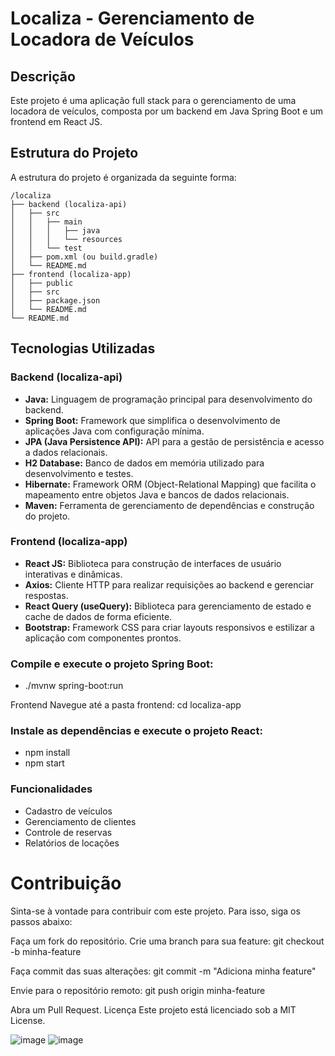 # Localiza - Gerenciamento de Locadora de Veículos

## Descrição
Este projeto é uma aplicação full stack para o gerenciamento de uma locadora de veículos, composta por um backend em Java Spring Boot e um frontend em React JS.

## Estrutura do Projeto
A estrutura do projeto é organizada da seguinte forma:


```plaintext
/localiza
├── backend (localiza-api)
│   ├── src
│   │   ├── main
│   │   │   ├── java
│   │   │   └── resources
│   │   └── test
│   ├── pom.xml (ou build.gradle)
│   └── README.md
├── frontend (localiza-app)
│   ├── public
│   ├── src
│   ├── package.json
│   └── README.md
└── README.md
````

## Tecnologias Utilizadas

### Backend (localiza-api)
- **Java:** Linguagem de programação principal para desenvolvimento do backend.
- **Spring Boot:** Framework que simplifica o desenvolvimento de aplicações Java com configuração mínima.
- **JPA (Java Persistence API):** API para a gestão de persistência e acesso a dados relacionais.
- **H2 Database:** Banco de dados em memória utilizado para desenvolvimento e testes.
- **Hibernate:** Framework ORM (Object-Relational Mapping) que facilita o mapeamento entre objetos Java e bancos de dados relacionais.
- **Maven:** Ferramenta de gerenciamento de dependências e construção do projeto.

### Frontend (localiza-app)
- **React JS:** Biblioteca para construção de interfaces de usuário interativas e dinâmicas.
- **Axios:** Cliente HTTP para realizar requisições ao backend e gerenciar respostas.
- **React Query (useQuery):** Biblioteca para gerenciamento de estado e cache de dados de forma eficiente.
- **Bootstrap:** Framework CSS para criar layouts responsivos e estilizar a aplicação com componentes prontos.

### Compile e execute o projeto Spring Boot:
- ./mvnw spring-boot:run

Frontend
Navegue até a pasta frontend:
cd localiza-app

### Instale as dependências e execute o projeto React:
- npm install
- npm start

### Funcionalidades
- Cadastro de veículos
- Gerenciamento de clientes
- Controle de reservas
- Relatórios de locações

# Contribuição
Sinta-se à vontade para contribuir com este projeto. Para isso, siga os passos abaixo:

Faça um fork do repositório.
Crie uma branch para sua feature:
git checkout -b minha-feature

Faça commit das suas alterações:
git commit -m "Adiciona minha feature"

Envie para o repositório remoto:
git push origin minha-feature

Abra um Pull Request.
Licença
Este projeto está licenciado sob a MIT License.

![image](https://github.com/user-attachments/assets/a5e55999-75d5-4108-b07a-443bbb23e0ae)
![image](https://github.com/user-attachments/assets/61ff1a8c-3731-4a05-b58a-0e2307eb2d11)


